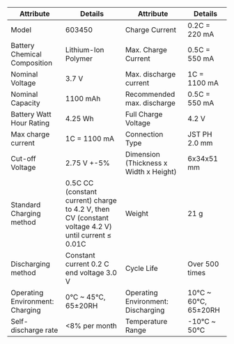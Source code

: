 <!--
 Copyright (c) 2024 David Such
 
 This software is released under the MIT License.
 https://opensource.org/licenses/MIT
-->

| Attribute                                             | Details                                     | Attribute                                              | Details                                     |
|-------------------------------------------------------|---------------------------------------------|--------------------------------------------------------|---------------------------------------------|
| Model                                                 | 603450                                      | Charge Current                                         | 0.2C = 220 mA                               |
| Battery Chemical Composition                          | Lithium-Ion Polymer                         | Max. Charge Current                                    | 0.5C = 550 mA                               |
| Nominal Voltage                                       | 3.7 V                                       | Max. discharge current                                 | 1C = 1100 mA                                |
| Nominal Capacity                                      | 1100 mAh                                    | Recommended max. discharge                             | 0.5C = 550 mA                               |
| Battery Watt Hour Rating                              | 4.25 Wh                                     | Full Charge Voltage                                    | 4.2 V                                       |
| Max charge current                                    | 1C = 1100 mA                                | Connection Type                                        | JST PH 2.0 mm                               |
| Cut-off Voltage                                       | 2.75 V +-5%                                 | Dimension (Thickness x Width x Height)                 | 6x34x51 mm                                  |
| Standard Charging method                              | 0.5C CC (constant current) charge to 4.2 V, then CV (constant voltage 4.2 V) until current ≤ 0.01C | Weight                                                 | 21 g                                        |
| Discharging method                                    | Constant current 0.2 C end voltage 3.0 V    | Cycle Life                                             | Over 500 times                              |
| Operating Environment: Charging                       | 0°C ~ 45°C, 65±20RH                         | Operating Environment: Discharging                     | 10°C ~ 60°C, 65±20RH                        |
| Self-discharge rate                                   | <8% per month                               | Temperature Range                                      | -10℃ ~ 50℃                                  |